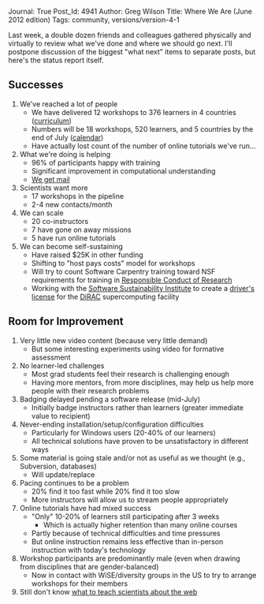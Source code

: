 Journal: True
Post_Id: 4941
Author: Greg Wilson
Title: Where We Are (June 2012 edition)
Tags: community, versions/version-4-1

<p>Last week, a double dozen friends and colleagues gathered physically and virtually to review what we've done and where we should go next. I'll postpone discussion of the biggest "what next" items to separate posts, but here's the status report itself.</p>
<h2>Successes</h2>
<ol>
<li>We've reached a lot of people
<ul>
<li>We have delivered 12 workshops to 376 learners in 4 countries (<a href="|filename|2012-03-30-what-we-teach-in-two-days.md">curriculum</a>)</li>
<li>Numbers will be 18 workshops, 520 learners, and 5 countries by the end of July (<a href="/bootcamps/index.html">calendar</a>)</li>
<li>Have actually lost count of the number of online tutorials we've run...</li>
</ul>
</li>
<li>What we're doing is helping
<ul>
<li>96% of participants happy with training</li>
<li>Significant improvement in computational understanding</li>
<li><a href="|filename|2012-06-08-we-get-mail.md">We get mail</a></li>
</ul>
</li>
<li>Scientists want more
<ul>
<li>17 workshops in the pipeline</li>
<li>2-4 new contacts/month</li>
</ul>
</li>
<li>We can scale
<ul>
<li>20 co-instructors</li>
<li>7 have gone on away missions</li>
<li>5 have run online tutorials</li>
</ul>
</li>
<li>We can become self-sustaining
<ul>
<li>Have raised $25K in other funding</li>
<li>Shifting to "host pays costs" model for workshops</li>
<li>Will try to count Software Carpentry training toward NSF requirements for training in <a href="http://www.nsf.gov/bfa/dias/policy/rcr.jsp">Responsible Conduct of Research</a></li>
<li>Working with the <a href="http://software.ac.uk/">Software Sustainability Institute</a> to create a <a href="|filename|2012-06-27-a-supercomputing-drivers-license.md">driver's license</a> for the <a href="http://www.stfc.ac.uk/Our+Research/24711.aspx">DiRAC</a> supercomputing facility</li>
</ul>
</li>
</ol>
<h2>Room for Improvement</h2>
<ol>
<li>Very little new video content (because very little demand)
<ul>
<li>But some interesting experiments using video for formative assessment</li>
</ul>
</li>
<li>No learner-led challenges
<ul>
<li>Most grad students feel their research is challenging enough</li>
<li>Having more mentors, from more disciplines, may help us help more people with their research problems</li>
</ul>
</li>
<li>Badging delayed pending a software release (mid-July)
<ul>
<li>Initially badge instructors rather than learners (greater immediate value to recipient)</li>
</ul>
</li>
<li>Never-ending installation/setup/configuration difficulties
<ul>
<li>Particularly for Windows users (20-40% of our learners)</li>
<li>All technical solutions have proven to be unsatisfactory in different ways</li>
</ul>
</li>
<li>Some material is going stale and/or not as useful as we thought (e.g., Subversion, databases)
<ul>
<li>Will update/replace</li>
</ul>
</li>
<li>Pacing continues to be a problem
<ul>
<li>20% find it too fast while 20% find it too slow</li>
<li>More instructors will allow us to stream people appropriately</li>
</ul>
</li>
<li>Online tutorials have had mixed success
<ul>
<li>"Only" 10-20% of learners still participating after 3 weeks
<ul>
<li>Which is actually higher retention than many online courses</li>
</ul>
</li>
<li>Partly because of technical difficulties and time pressures</li>
<li>But online instruction remains less effective than in-person instruction with today's technology</li>
</ul>
</li>
<li>Workshop participants are predominantly male (even when drawing from disciplines that are gender-balanced)
<ul>
<li>Now in contact with WiSE/diversity groups in the US to try to arrange workshops for their members</li>
</ul>
</li>
<li>Still don't know <a href="|filename|2012-04-01-what-to-teach-researchers-about-the-web.md">what to teach scientists about the web</a></li>
</ol>

